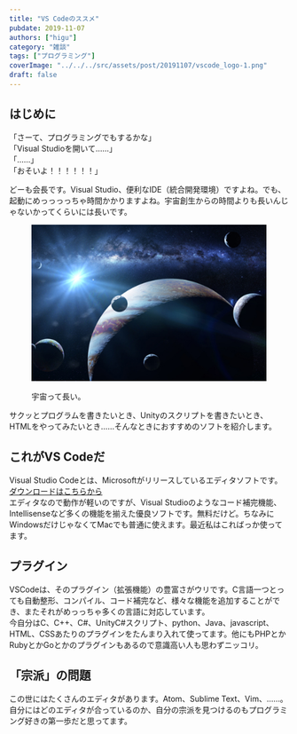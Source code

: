```yaml
---
title: "VS Codeのススメ"
pubdate: 2019-11-07
authors: ["higu"]
category: "雑談"
tags: ["プログラミング"]
coverImage: "../../../src/assets/post/20191107/vscode_logo-1.png"
draft: false
---
```


## はじめに

「さーて、プログラミングでもするかな」  
「Visual Studioを開いて……」  
「……」  
「おそいよ！！！！！！」

どーも会長です。Visual Studio、便利なIDE（統合開発環境）ですよね。でも、起動にめっっっっちゃ時間かかりますよね。宇宙創生からの時間よりも長いんじゃないかってくらいには長いです。

<figure>

![「宇宙」の画像検索結果](../../assets/post/20191107/img_89c7845becb8e9913a9ead053cd804e5175339.jpg)

<figcaption>

宇宙って長い。

</figcaption>

</figure>

サクッとプログラムを書きたいとき、Unityのスクリプトを書きたいとき、HTMLをやってみたいとき……そんなときにおすすめのソフトを紹介します。

## これがVS Codeだ

Visual Studio Codeとは、Microsoftがリリースしているエディタソフトです。  
[ダウンロードはこちらから](https://azure.microsoft.com/ja-jp/products/visual-studio-code/)  
エディタなので動作が軽いのですが、Visual Studioのようなコード補完機能、Intellisenseなど多くの機能を揃えた優良ソフトです。無料だけど。ちなみにWindowsだけじゃなくてMacでも普通に使えます。最近私はこればっか使ってます。

## プラグイン

VSCodeは、そのプラグイン（拡張機能）の豊富さがウリです。C言語一つとっても自動整形、コンパイル、コード補完など、様々な機能を追加することができ、またそれがめっっちゃ多くの言語に対応しています。  
今自分はC、C++、C#、UnityC#スクリプト、python、Java、javascript、HTML、CSSあたりのプラグインをたんまり入れて使ってます。他にもPHPとかRubyとかGoとかのプラグインもあるので意識高い人も思わずニッコリ。

## 「宗派」の問題

この世にはたくさんのエディタがあります。Atom、Sublime Text、Vim、……。自分にはどのエディタが合っているのか、自分の宗派を見つけるのもプログラミング好きの第一歩だと思ってます。

